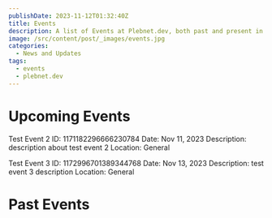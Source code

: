 ```yaml
---
publishDate: 2023-11-12T01:32:40Z
title: Events
description: A list of Events at Plebnet.dev, both past and present in Discord.
image: /src/content/post/_images/events.jpg
categories:
  - News and Updates
tags:
  - events
  - plebnet.dev
---
```


# Upcoming Events

Test Event 2
ID: 1171182296666230784
Date: Nov 11, 2023
Description:
description about test event 2
Location: General

Test Event 3
ID: 1172996701389344768
Date: Nov 13, 2023
Description:
test event 3 description
Location: General

# Past Events


